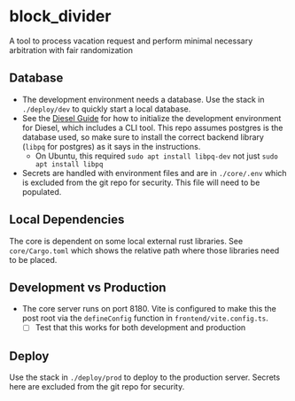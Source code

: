 # block_divider
A tool to process vacation request and perform minimal necessary arbitration with fair randomization

## Database
- The development environment needs a database. Use the stack in `./deploy/dev` to quickly start a local database.
- See the [Diesel Guide](https://diesel.rs/) for how to initialize the development environment for Diesel, which includes a CLI tool. This repo assumes postgres is the database used, so make sure to install the correct backend library (`libpq` for postgres) as it says in the instructions.
    - On Ubuntu, this required `sudo apt install libpq-dev` not just `sudo apt install libpq`
- Secrets are handled with environment files and are in `./core/.env` which is excluded from the git repo for security. This file will need to be populated.

## Local Dependencies
The core is dependent on some local external rust libraries. See `core/Cargo.toml` which shows the relative path where those libraries need to be placed.

## Development vs Production
- The core server runs on port 8180. Vite is configured to make this the post root via the `defineConfig` function in `frontend/vite.config.ts`.
    - [ ] Test that this works for both development and production

## Deploy
Use the stack in `./deploy/prod` to deploy to the production server. Secrets here are excluded from the git repo for security.